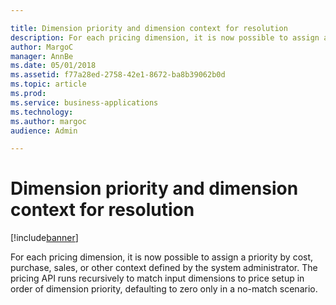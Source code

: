```yaml
---

title: Dimension priority and dimension context for resolution
description: For each pricing dimension, it is now possible to assign a priority by cost, purchase, sales, or other context defined by the system administrator.
author: MargoC
manager: AnnBe
ms.date: 05/01/2018
ms.assetid: f77a28ed-2758-42e1-8672-ba8b39062b0d
ms.topic: article
ms.prod: 
ms.service: business-applications
ms.technology: 
ms.author: margoc
audience: Admin

---
```

#  Dimension priority and dimension context for resolution 


[!include[banner](../../includes/banner.md)]

For each pricing dimension, it is now possible to assign a priority by cost,
purchase, sales, or other context defined by the system administrator. The
pricing API runs recursively to match input dimensions to price setup in order
of dimension priority, defaulting to zero only in a no-match scenario.
